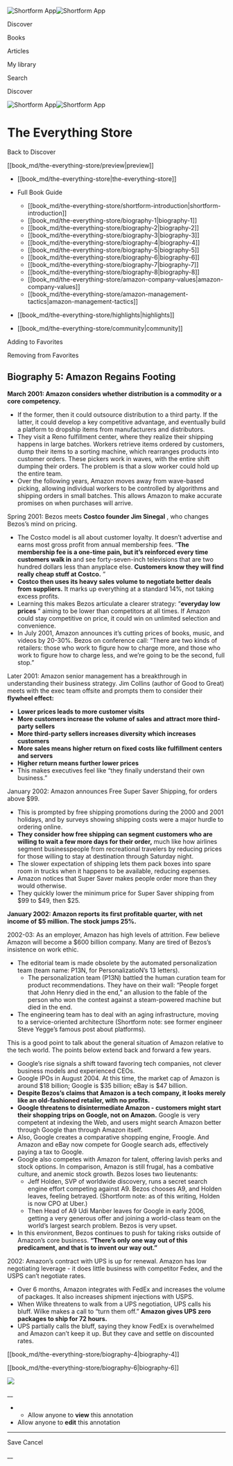 ![Shortform App](/img/logo.36a2399e.svg)![Shortform App](/img/logo-dark.70c1b072.svg)

Discover

Books

Articles

My library

Search

Discover

![Shortform App](/img/logo.36a2399e.svg)![Shortform App](/img/logo-dark.70c1b072.svg)

# The Everything Store

Back to Discover

[[book_md/the-everything-store/preview|preview]]

  * [[book_md/the-everything-store|the-everything-store]]
  * Full Book Guide

    * [[book_md/the-everything-store/shortform-introduction|shortform-introduction]]
    * [[book_md/the-everything-store/biography-1|biography-1]]
    * [[book_md/the-everything-store/biography-2|biography-2]]
    * [[book_md/the-everything-store/biography-3|biography-3]]
    * [[book_md/the-everything-store/biography-4|biography-4]]
    * [[book_md/the-everything-store/biography-5|biography-5]]
    * [[book_md/the-everything-store/biography-6|biography-6]]
    * [[book_md/the-everything-store/biography-7|biography-7]]
    * [[book_md/the-everything-store/biography-8|biography-8]]
    * [[book_md/the-everything-store/amazon-company-values|amazon-company-values]]
    * [[book_md/the-everything-store/amazon-management-tactics|amazon-management-tactics]]
  * [[book_md/the-everything-store/highlights|highlights]]
  * [[book_md/the-everything-store/community|community]]



Adding to Favorites 

Removing from Favorites 

## Biography 5: Amazon Regains Footing

**March 2001: Amazon considers whether distribution is a commodity or a core competency.**

  * If the former, then it could outsource distribution to a third party. If the latter, it could develop a key competitive advantage, and eventually build a platform to dropship items from manufacturers and distributors.
  * They visit a Reno fulfillment center, where they realize their shipping happens in large batches. Workers retrieve items ordered by customers, dump their items to a sorting machine, which rearranges products into customer orders. These pickers work in waves, with the entire shift dumping their orders. The problem is that a slow worker could hold up the entire team.
  * Over the following years, Amazon moves away from wave-based picking, allowing individual workers to be controlled by algorithms and shipping orders in small batches. This allows Amazon to make accurate promises on when purchases will arrive.



Spring 2001: Bezos meets **Costco founder Jim Sinegal** , who changes Bezos’s mind on pricing.

  * The Costco model is all about customer loyalty. It doesn’t advertise and earns most gross profit from annual membership fees. “**The membership fee is a one-time pain, but it’s reinforced every time customers walk in** and see forty-seven-inch televisions that are two hundred dollars less than anyplace else. **Customers know they will find really cheap stuff at Costco.** ”
  * **Costco then uses its heavy sales volume to negotiate better deals from suppliers.** It marks up everything at a standard 14%, not taking excess profits.
  * Learning this makes Bezos articulate a clearer strategy: “**everyday low prices** ” aiming to be lower than competitors at all times. If Amazon could stay competitive on price, it could win on unlimited selection and convenience.
  * In July 2001, Amazon announces it’s cutting prices of books, music, and videos by 20-30%. Bezos on conference call: “There are two kinds of retailers: those who work to figure how to charge more, and those who work to figure how to charge less, and we’re going to be the second, full stop.”



Later 2001: Amazon senior management has a breakthrough in understanding their business strategy. Jim Collins (author of Good to Great) meets with the exec team offsite and prompts them to consider their **flywheel effect:**

  * **Lower prices leads to more customer visits**
  * **More customers increase the volume of sales and attract more third-party sellers**
  * **More third-party sellers increases diversity which increases customers**
  * **More sales means higher return on fixed costs like fulfillment centers and servers**
  * **Higher return means further lower prices**
  * This makes executives feel like “they finally understand their own business.”



January 2002: Amazon announces Free Super Saver Shipping, for orders above $99.

  * This is prompted by free shipping promotions during the 2000 and 2001 holidays, and by surveys showing shipping costs were a major hurdle to ordering online.
  * **They consider how free shipping can segment customers who are willing to wait a few more days for their order,** much like how airlines segment businesspeople from recreational travelers by reducing prices for those willing to stay at destination through Saturday night.
  * The slower expectation of shipping lets them pack boxes into spare room in trucks when it happens to be available, reducing expenses.
  * Amazon notices that Super Saver makes people order more than they would otherwise.
  * They quickly lower the minimum price for Super Saver shipping from $99 to $49, then $25.



**January 2002: Amazon reports its first profitable quarter, with net income of $5 million. The stock jumps 25%.**

2002-03: As an employer, Amazon has high levels of attrition. Few believe Amazon will become a $600 billion company. Many are tired of Bezos’s insistence on work ethic.

  * The editorial team is made obsolete by the automated personalization team (team name: P13N, for PersonalizatioN’s 13 letters).
    * The personalization team (P13N) battled the human curation team for product recommendations. They have on their wall: “People forget that John Henry died in the end,” an allusion to the fable of the person who won the contest against a steam-powered machine but died in the end.
  * The engineering team has to deal with an aging infrastructure, moving to a service-oriented architecture (Shortform note: see former engineer Steve Yegge’s famous post about platforms).



This is a good point to talk about the general situation of Amazon relative to the tech world. The points below extend back and forward a few years.

  * Google’s rise signals a shift toward favoring tech companies, not clever business models and experienced CEOs. 
  * Google IPOs in August 2004. At this time, the market cap of Amazon is around $18 billion; Google is $35 billion; eBay is $47 billion.
  * **Despite Bezos’s claims that Amazon is a tech company, it looks merely like an old-fashioned retailer, with no profits.**
  * **Google threatens to disintermediate Amazon - customers might start their shopping trips on Google, not on Amazon.** Google is very competent at indexing the Web, and users might search Amazon better through Google than through Amazon itself.
  * Also, Google creates a comparative shopping engine, Froogle. And Amazon and eBay now compete for Google search ads, effectively paying a tax to Google.
  * Google also competes with Amazon for talent, offering lavish perks and stock options. In comparison, Amazon is still frugal, has a combative culture, and anemic stock growth. Bezos loses two lieutenants:
    * Jeff Holden, SVP of worldwide discovery, runs a secret search engine effort competing against A9. Bezos chooses A9, and Holden leaves, feeling betrayed. (Shortform note: as of this writing, Holden is now CPO at Uber.)
    * Then Head of A9 Udi Manber leaves for Google in early 2006, getting a very generous offer and joining a world-class team on the world’s largest search problem. Bezos is very upset.
  * In this environment, Bezos continues to push for taking risks outside of Amazon’s core business. **“There’s only one way out of this predicament, and that is to invent our way out.”**



2002: Amazon’s contract with UPS is up for renewal. Amazon has low negotiating leverage - it does little business with competitor Fedex, and the USPS can’t negotiate rates.

  * Over 6 months, Amazon integrates with FedEx and increases the volume of packages. It also increases shipment injections with USPS.
  * When Wilke threatens to walk from a UPS negotiation, UPS calls his bluff. Wilke makes a call to “turn them off.” **Amazon gives UPS zero packages to ship for 72 hours.**
  * UPS partially calls the bluff, saying they know FedEx is overwhelmed and Amazon can’t keep it up. But they cave and settle on discounted rates.



[[book_md/the-everything-store/biography-4|biography-4]]

[[book_md/the-everything-store/biography-6|biography-6]]

![](https://bat.bing.com/action/0?ti=56018282&Ver=2&mid=46dd047b-abdd-4e0e-a2c3-62a3911c92b4&sid=1711133063fa11eebdec89a8b8ae3bbc&vid=171147a063fa11eea7440fcfeb230d96&vids=0&msclkid=N&pi=0&lg=en-US&sw=800&sh=600&sc=24&nwd=1&tl=Shortform%20%7C%20Book&p=https%3A%2F%2Fwww.shortform.com%2Fapp%2Fbook%2Fthe-everything-store%2Fbiography-5&r=&lt=432&evt=pageLoad&sv=1&rn=203775)

__

  *   * Allow anyone to **view** this annotation
  * Allow anyone to **edit** this annotation



* * *

Save Cancel

__



